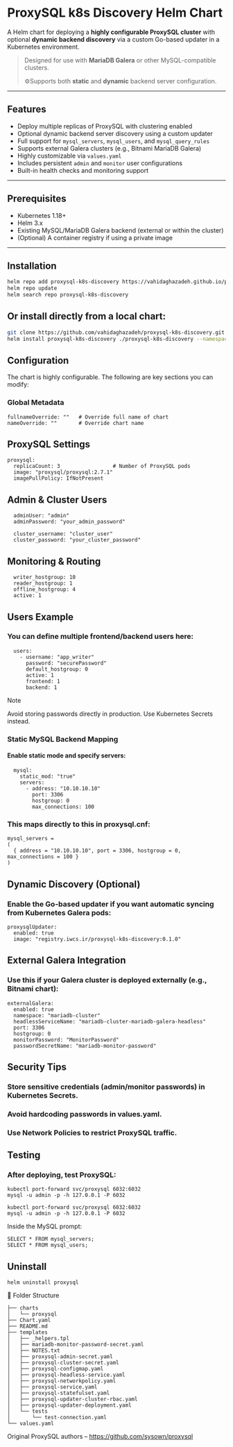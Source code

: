 # ProxySQL k8s Discovery Helm Chart

A Helm chart for deploying a **highly configurable ProxySQL cluster** with optional **dynamic backend discovery** via a custom Go-based updater in a Kubernetes environment.

> Designed for use with **MariaDB Galera** or other MySQL-compatible clusters.
>
> ⚙Supports both **static** and **dynamic** backend server configuration.

---

## Features

- Deploy multiple replicas of ProxySQL with clustering enabled
- Optional dynamic backend server discovery using a custom updater
- Full support for `mysql_servers`, `mysql_users`, and `mysql_query_rules`
- Supports external Galera clusters (e.g., Bitnami MariaDB Galera)
- Highly customizable via `values.yaml`
- Includes persistent `admin` and `monitor` user configurations
- Built-in health checks and monitoring support

---

## Prerequisites

- Kubernetes 1.18+
- Helm 3.x
- Existing MySQL/MariaDB Galera backend (external or within the cluster)
- (Optional) A container registry if using a private image

---

## Installation

```bash
helm repo add proxysql-k8s-discovery https://vahidaghazadeh.github.io/proxysql-k8s-discovery
helm repo update
helm search repo proxysql-k8s-discovery
````

## Or install directly from a local chart:
```bash
git clone https://github.com/vahidaghazadeh/proxysql-k8s-discovery.git
helm install proxysql-k8s-discovery ./proxysql-k8s-discovery --namespace namespace 
```

## Configuration
The chart is highly configurable. The following are key sections you can modify:

### Global Metadata

```shell
fullnameOverride: ""   # Override full name of chart
nameOverride: ""       # Override chart name
```

## ProxySQL Settings
```shell
proxysql:
  replicaCount: 3                 # Number of ProxySQL pods
  image: "proxysql/proxysql:2.7.1"
  imagePullPolicy: IfNotPresent
```

## Admin & Cluster Users
```shell
  adminUser: "admin"
  adminPassword: "your_admin_password"

  cluster_username: "cluster_user"
  cluster_password: "your_cluster_password"
```

## Monitoring & Routing
```shell
  writer_hostgroup: 10
  reader_hostgroup: 1
  offline_hostgroup: 4
  active: 1
```

## Users Example
### You can define multiple frontend/backend users here:
```shell
  users:
    - username: "app_writer"
      password: "securePassword"
      default_hostgroup: 0
      active: 1
      frontend: 1
      backend: 1
```
> [!NOTE]
> Avoid storing passwords directly in production. Use Kubernetes Secrets instead.

### Static MySQL Backend Mapping
#### Enable static mode and specify servers:
```shell
  mysql:
    static_mod: "true"
    servers:
      - address: "10.10.10.10"
        port: 3306
        hostgroup: 0
        max_connections: 100
```
### This maps directly to this in proxysql.cnf:
```shell
mysql_servers =
(
  { address = "10.10.10.10", port = 3306, hostgroup = 0, max_connections = 100 }
)
```

## Dynamic Discovery (Optional)
### Enable the Go-based updater if you want automatic syncing from Kubernetes Galera pods:
```shell
proxysqlUpdater:
  enabled: true
  image: "registry.iwcs.ir/proxysql-k8s-discovery:0.1.0"
```

## External Galera Integration
### Use this if your Galera cluster is deployed externally (e.g., Bitnami chart):

```shell
externalGalera:
  enabled: true
  namespace: "mariadb-cluster"
  headlessServiceName: "mariadb-cluster-mariadb-galera-headless"
  port: 3306
  hostgroup: 0
  monitorPassword: "MonitorPassword"
  passwordSecretName: "mariadb-monitor-password"
```

## Security Tips
### Store sensitive credentials (admin/monitor passwords) in Kubernetes Secrets.

### Avoid hardcoding passwords in values.yaml.
### Use Network Policies to restrict ProxySQL traffic.

## Testing
### After deploying, test ProxySQL:
```shell
kubectl port-forward svc/proxysql 6032:6032
mysql -u admin -p -h 127.0.0.1 -P 6032
```

```shell
kubectl port-forward svc/proxysql 6032:6032
mysql -u admin -p -h 127.0.0.1 -P 6032
```

Inside the MySQL prompt:
```shell
SELECT * FROM mysql_servers;
SELECT * FROM mysql_users;
```

## Uninstall
```shell
helm uninstall proxysql
```

📁 Folder Structure
```text
├── charts
│   └── proxysql
├── Chart.yaml
├── README.md
├── templates
│   ├── _helpers.tpl
│   ├── mariadb-monitor-password-secret.yaml
│   ├── NOTES.txt
│   ├── proxysql-admin-secret.yaml
│   ├── proxysql-cluster-secret.yaml
│   ├── proxysql-configmap.yaml
│   ├── proxysql-headless-service.yaml
│   ├── proxysql-networkpolicy.yaml
│   ├── proxysql-service.yaml
│   ├── proxysql-statefulset.yaml
│   ├── proxysql-updater-cluster-rbac.yaml
│   ├── proxysql-updater-deployment.yaml
│   └── tests
│       └── test-connection.yaml
└── values.yaml
```

Original ProxySQL authors – https://github.com/sysown/proxysql


